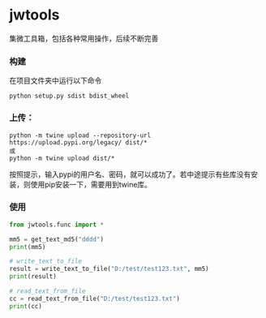 # jwtools
集微工具箱，包括各种常用操作，后续不断完善

### 构建
在项目文件夹中运行以下命令
```shell
python setup.py sdist bdist_wheel
```

### 上传：
```shell
python -m twine upload --repository-url https://upload.pypi.org/legacy/ dist/*
或
python -m twine upload dist/*
```
按照提示，输入pypi的用户名、密码，就可以成功了。若中途提示有些库没有安装，则使用pip安装一下，需要用到twine库。

### 使用

```python
from jwtools.func import *

mm5 = get_text_md5("dddd")
print(mm5)

# write_text_to_file
result = write_text_to_file("D:/test/test123.txt", mm5)
print(result)

# read_text_from_file
cc = read_text_from_file("D:/test/test123.txt")
print(cc)
```